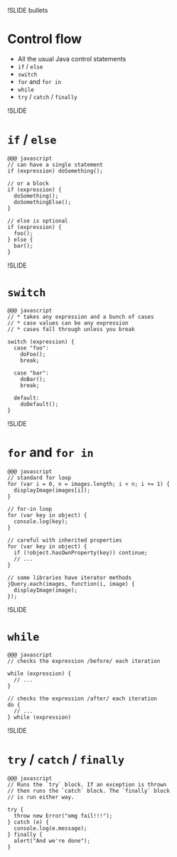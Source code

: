 !SLIDE bullets
# Control flow

* All the usual Java control statements
* `if` / `else`
* `switch`
* `for` and `for in`
* `while`
* `try` / `catch` / `finally`


!SLIDE
# `if` / `else`

    @@@ javascript
    // can have a single statement
    if (expression) doSomething();
    
    // or a block
    if (expression) {
      doSomething();
      doSomethingElse();
    }
    
    // else is optional
    if (expression) {
      foo();
    } else {
      bar();
    }


!SLIDE
# `switch`

    @@@ javascript
    // * takes any expression and a bunch of cases
    // * case values can be any expression
    // * cases fall through unless you break
    
    switch (expression) {
      case "foo":
        doFoo();
        break;
      
      case "bar":
        doBar();
        break;
      
      default:
        doDefault();
    }


!SLIDE
# `for` and `for in`

    @@@ javascript
    // standard for loop
    for (var i = 0, n = images.length; i < n; i += 1) {
      displayImage(images[i]);
    }
    
    // for-in loop
    for (var key in object) {
      console.log(key);
    }
    
    // careful with inherited properties
    for (var key in object) {
      if (!object.hasOwnProperty(key)) continue;
      // ...
    }
    
    // some libraries have iterator methods
    jQuery.each(images, function(i, image) {
      displayImage(image);
    });


!SLIDE
# `while`

    @@@ javascript
    // checks the expression /before/ each iteration
    
    while (expression) {
      // ...
    }
    
    // checks the expression /after/ each iteration
    do {
      // ...
    } while (expression)


!SLIDE
# `try` / `catch` / `finally`

    @@@ javascript
    // Runs the `try` block. If an exception is thrown
    // then runs the `catch` block. The `finally` block
    // is run either way.
    
    try {
      throw new Error("omg fail!!!");
    } catch (e) {
      console.log(e.message);
    } finally {
      alert("And we're done");
    }

